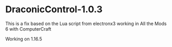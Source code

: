 # DraconicControl-1.0.3
This is a fix based on the Lua script from electronx3 working in All the Mods 6 with ComputerCraft

Working on 1.16.5
